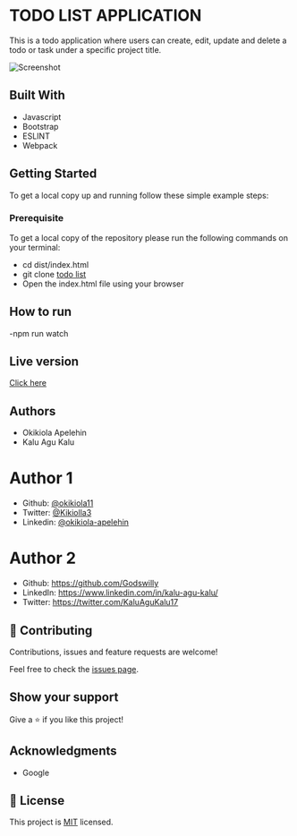 # TODO LIST APPLICATION

This is a todo application where users can create, edit, update and delete a todo or task under a specific project title.

![Screenshot](../src/assets/images/Screenshot_1.png)

## Built With
- Javascript
- Bootstrap
- ESLINT
- Webpack

## Getting Started
To get a local copy up and running follow these simple example steps:
 
### Prerequisite
To get a local copy of the repository please run the following commands on your terminal:
- cd dist/index.html
- git clone <a href="https://github.com/okikiola11/todo-list.git">todo list</a>
- Open the index.html file using your browser

## How to run

 -npm run watch

## Live version
<a href="https://rawcdn.githack.com/okikiola11/todo-list/8848a8ebfdab31fe9665bcd178fde84f97af0ffd/dist/index.html">Click here</a>

## Authors
- Okikiola Apelehin
- Kalu Agu Kalu

# Author 1
- Github: [@okikiola11](https://github.com/okikiola11)
- Twitter: [@Kikiolla3](https://twitter.com/Kikiolla3)
- Linkedin: [@okikiola-apelehin](https://www.linkedin.com/in/okikiola-apelehin-459008122/)

# Author 2
- Github: https://github.com/Godswilly
- LinkedIn: https://www.linkedin.com/in/kalu-agu-kalu/
- Twitter: https://twitter.com/KaluAguKalu17

## 🤝 Contributing

Contributions, issues and feature requests are welcome!

Feel free to check the [issues page](https://github.com/okikiola11/todo-list/issues).

## Show your support

Give a ⭐️ if you like this project!

## Acknowledgments

- Google

## 📝 License

This project is [MIT](lic.url) licensed.